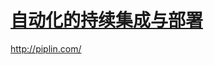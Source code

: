 # [自动化的持续集成与部署](https://laravel-china.org/topics/7209/handlebars-teach-you-to-use-piplin-to-automate-continuous-integration-and-deployment-to-the-laravel-project)

<http://piplin.com/>